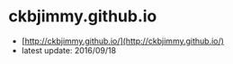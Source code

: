 # ckbjimmy.github.io
- [http://ckbjimmy.github.io/](http://ckbjimmy.github.io/)  
- latest update: 2016/09/18
